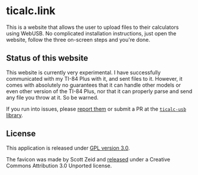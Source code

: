 # ticalc.link

This is a website that allows the user to upload files to their calculators
using WebUSB. No complicated installation instructions, just open the website,
follow the three on-screen steps and you're done.

## Status of this website

This website is currently very experimental. I have successfully communicated
with my TI-84 Plus with it, and sent files to it. However, it comes with
absolutely no guarantees that it can handle other models or even other version
of the TI-84 Plus, nor that it can properly parse and send any file you throw at
it. So be warned.

If you run into issues, please
[report them](https://github.com/Timendus/ticalc-usb/issues/new) or submit a PR
at the [`ticalc-usb` library](https://github.com/Timendus/ticalc-usb).

## License

This application is released under [GPL version 3.0](LICENSE).

The favicon was made by Scott Zeid and
[released](https://commons.wikimedia.org/wiki/File:Calculator-ti-84-plus-silver-edition.svg#Licensing)
under a Creative Commons Attribution 3.0 Unported license.
